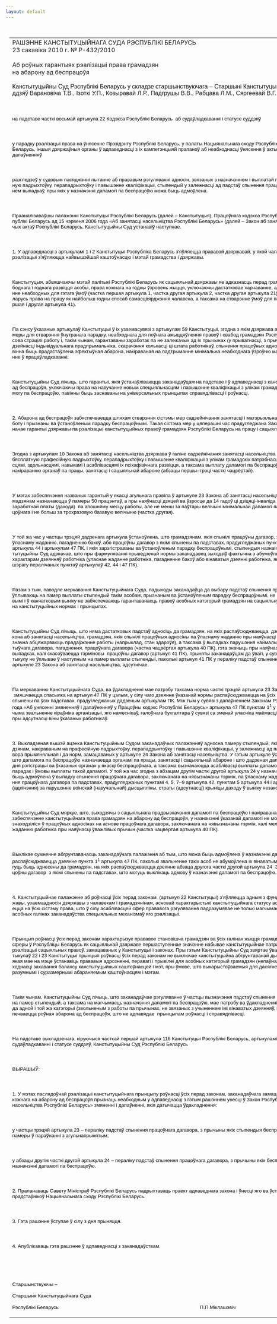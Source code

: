 ```yaml
---
layout: default
---
```


<div style="margin: 0px auto; width: 1000px;">

<div id="flag">

 

</div>

<div id="fixedWidth">

<div id="body">

<div id="columnSpanned">

<div id="content" style="margin: 10px">

<table>
<colgroup>
<col style="width: 100%" />
</colgroup>
<tbody>
<tr class="odd">
<td><div data-align="center" style="text-transform: uppercase;">
Рашэнне Канстытуцыйнага Суда Рэспублікі Беларусь
</div>
<div data-align="center">
23 сакавіка 2010 г. № Р-432/2010
</div>
<div data-align="left" style="width: 400px; margin-top: 20px; margin-bottom: 20px;">
Аб роўных гарантыях рэалізацыі права грамадзян на абарону ад беспрацоўя
</div>
<p><span style="color: black; font-family: Arial">Канстытуцыйны Суд Рэспублікі Беларусь у складзе старшынствуючага – Старшыні Канстытуцыйнага Суда </span><span lang="BE" style="font-family: Arial; mso-ansi-language: BE">Міклашэвіча П.П., суддзяў Варановіча Т.В., Ізоткі У.П., Козыравай Л.Р., Падгрушы В.В., Рабцава Л.М., Сяргеевай</span><span style="font-family: Arial"> </span><span lang="BE" style="font-family: Arial; mso-ansi-language: BE">В.Г., Цікавенкі А.Г., Чыгрынава С.П. </span></p>
<p><span lang="BE" style="font-family: Arial; mso-ansi-language: BE"></span></p>
<p> </p>
<p><span lang="BE" style="font-size: 10pt; color: black; font-family: Arial; mso-ansi-language: BE">на падставе часткі восьмай артыкула 22 Кодэкса Рэспублікі Беларусь<span style="mso-spacerun: yes">  </span>аб судаўладкаванні і статусе суддзяў</span></p>
<p><span lang="BE" style="font-size: 10pt; color: black; font-family: Arial; mso-ansi-language: BE"></span></p>
<p> </p>
<p><span lang="BE" style="font-size: 10pt; color: black; font-family: Arial; mso-ansi-language: BE">у парадку рэалізацыі права на ўнясенне Прэзідэнту Рэспублікі Беларусь, у палаты Нацыянальнага сходу Рэспублікі Беларусь, Савет Міністраў Рэспублікі Беларусь, іншыя дзяржаўныя органы ў адпаведнасці з іх кампетэнцыяй прапаноў аб неабходнасці ўнясення ў акты заканадаўства змяненняў і (ці) дапаўненняў </span></p>
<p><span lang="BE" style="font-size: 10pt; color: black; font-family: Arial; mso-ansi-language: BE"></span></p>
<p> </p>
<p><span lang="BE" style="font-size: 10pt; color: black; font-family: Arial; mso-ansi-language: BE">разгледзеў у судовым пасяджэнні пытанне аб прававым рэгуляванні адносін, звязаных з назначэннем і выплатай грамадзянам, накіраваным на прафесійную падрыхтоўку, перападрыхтоўку і павышэнне кваліфікацыі, стыпендый у залежнасці ад падстаў спынення працоўнага <span style="mso-bidi-font-style: italic">дагавора</span>, а таксама з вызначэннем выпадкаў, пры якіх у назначэнні дапамогі па беспрацоўю можа быць адмоўлена.</span></p>
<p><span lang="BE" style="font-size: 10pt; color: black; font-family: Arial; mso-ansi-language: BE"></span></p>
<p> </p>
<p><span lang="BE" style="font-size: 10pt; color: black; font-family: Arial; mso-ansi-language: BE">Прааналізаваўшы палажэнні Канстытуцыі Рэспублікі Беларусь (далей – Канстытуцыя), Працоўнага кодэкса Рэспублікі Беларусь (далей – <span style="mso-bidi-font-style: italic">ПК</span>), Закона Рэспублікі Беларусь ад 15 чэрвеня 2006 года </span><span lang="BE" style="font-size: 10pt; font-family: Arial; mso-ansi-language: BE">«<span style="color: black">Аб занятасці насельніцтва Рэспублікі Беларусь</span>»<span style="color: black"> (далей – Закон аб занятасці насельніцтва) і іншых заканадаўчых актаў Рэспублікі Беларусь, Канстытуцыйны Суд устанавіў наступнае.</span></span></p>
<p><span lang="BE" style="font-size: 10pt; color: black; font-family: Arial; mso-ansi-language: BE"></span></p>
<p> </p>
<p><span lang="BE" style="font-size: 10pt; color: black; font-family: Arial; mso-ansi-language: BE">1. У адпаведнасці з артыкуламі 1 і 2 Канстытуцыі Рэспубліка Беларусь з'яўляецца прававой дзяржавай, у якой чалавек, яго правы, свабоды і гарантыі іх рэалізацыі з’яўляюцца найвышэйшай каштоўнасцю і мэтай грамадства і дзяржавы.</span></p>
<p><span lang="BE" style="font-size: 10pt; color: black; font-family: Arial; mso-ansi-language: BE"></span></p>
<p> </p>
<p><span lang="BE" style="font-size: 10pt; color: black; font-family: Arial; mso-ansi-language: BE">Канстытуцыя, абвяшчаючы мэтай палітыкі Рэспублікі Беларусь як сацыяльнай дзяржавы яе адказнасць перад грамадзянінам за стварэнне ўмоў для свабоднага і годнага развіцця асобы, права кожнага на годны ўзровень жыцця, уключаючы дастатковае харчаванне, адзенне, жыллё і пастаяннае паляпшэнне неабходных для гэтага ўмоў (частка першая артыкула 1, частка другая артыкула 2, частка другая артыкула 21), гарантуе грамадзянам Рэспублікі Беларусь права на працу як найбольш годны спосаб самасцвярджэння чалавека, а таксама на стварэнне ўмоў для поўнай занятасці насельніцтва (часткі першая і другая артыкула 41).</span></p>
<p><span lang="BE" style="font-size: 10pt; color: black; font-family: Arial; mso-ansi-language: BE"></span></p>
<p> </p>
<p><span lang="BE" style="font-size: 10pt; color: black; font-family: Arial; mso-ansi-language: BE">Па сэнсу ўказаных артыкулаў Канстытуцыі ў іх узаемасувязі з артыкулам 59 Канстытуцыі, згодна з якім дзяржава абавязана прымаць усе даступныя ёй меры для стварэння ўнутранага парадку, неабходнага для поўнага ажыццяўлення правоў і свабод грамадзян Рэспублікі Беларусь, грамадзянам, якія часова страцілі работу і, такім чынам, гарантаваны заработак па не залежачых ад іх прычынах (у прыватнасці, з прычыны ліквідацыі арганізацыі, спынення дзейнасці індывідуальнага прадпрымальніка, скарачэння колькасці ці штата работнікаў, спынення працоўных адносін па некаторых іншых падставах), павінна быць прадастаўлена эфектыўная абарона, накіраваная на падтрыманне мінімальна неабходнага ўзроўню матэрыяльнага дастатку і на садзейнічанне ў працаўладкаванні.</span></p>
<p><span lang="BE" style="font-size: 10pt; color: black; font-family: Arial; mso-ansi-language: BE"></span></p>
<p> </p>
<p><span lang="BE" style="font-size: 10pt; color: black; font-family: Arial; mso-ansi-language: BE">Канстытуцыйны Суд лічыць, што гарантыі, якія ўстанаўліваюцца заканадаўцам на падставе і ў адпаведнасці з канстытуцыйнымі палажэннямі аб абароне ад беспрацоўя, уключаючы права на навучанне новым спецыяльнасцям і павышэнне кваліфікацыі з улікам грамадскіх патрэбнасцей, а таксама на дапамогу па беспрацоўю, павінны быць заснаваны на універсальных прынцыпах справядлівасці і роўнасці.</span></p>
<p><span lang="BE" style="font-size: 10pt; color: black; font-family: Arial; mso-ansi-language: BE"></span></p>
<p> </p>
<p><span lang="BE" style="font-size: 10pt; color: black; font-family: Arial; mso-ansi-language: BE">2. Абарона ад беспрацоўя забяспечваецца шляхам стварэння сістэмы мер садзейнічання занятасці і матэрыяльнай падтрымкі грамадзян, якія страцілі работу і прызнаны ва ўстаноўленым парадку беспрацоўнымі. Такая сістэма мер у цяперашні час прадугледжана Законам аб занятасці насельніцтва, які вызначае гарантыі дзяржавы па рэалізацыі канстытуцыйных правоў грамадзян Рэспублікі Беларусь на працу і сацыяльную абарону ад беспрацоўя.</span></p>
<p><span lang="BE" style="font-size: 10pt; color: black; font-family: Arial; mso-ansi-language: BE"></span></p>
<p> </p>
<p><span lang="BE" style="font-size: 10pt; color: black; font-family: Arial; mso-ansi-language: BE">Згодна з артыкулам 10 Закона аб занятасці насельніцтва дзяржава ў галіне садзейнічання занятасці насельніцтва гарантуе беспрацоўным грамадзянам бясплатную прафесійную падрыхтоўку, перападрыхтоўку і павышэнне кваліфікацыі з улікам грамадскіх патрэбнасцей і ў адпаведнасці з наяўнымі схільнасцямі, здольнасцямі, навыкамі і асаблівасцямі іх псіхафізічнага развіцця, а таксама выплату дапамогі па беспрацоўю, стыпендыі ў перыяд навучання па накіраванню органаў па працы, занятасці і сацыяльнай абароне (абзацы першы–трэці часткі чацвёртай).</span></p>
<p><span lang="BE" style="font-size: 10pt; color: black; font-family: Arial; mso-ansi-language: BE"></span></p>
<p> </p>
<p><span lang="BE" style="font-size: 10pt; color: black; font-family: Arial; mso-ansi-language: BE">У мэтах забеспячэння названых гарантый у якасці агульнага правіла ў артыкуле 23 Закона аб занятасці насельніцтва прадугледжана, што стыпендыі грамадзянам назначаюцца ў памеры 50 працэнтаў, а пры наяўнасці дзяцей ва ўзросце да 14 гадоў ці дзіцяці-інваліда да 18 гадоў – 75 працэнтаў сярэдняй заработнай платы (дахода)<span style="mso-spacerun: yes">  </span>па апошняму месцу работы, але не менш за паўтары велічыні мінімальнай дапамогі па беспрацоўю для дадзенага беспрацоўнага і не больш за трохразовую базавую велічыню (частка другая).</span></p>
<p><span lang="BE" style="font-size: 10pt; color: black; font-family: Arial; mso-ansi-language: BE"></span></p>
<p> </p>
<p><span lang="BE" style="font-size: 10pt; color: black; font-family: Arial; mso-ansi-language: BE">У той жа час у частцы трэцяй дадзенага артыкула ўстаноўлена, што грамадзянам, якія спынілі працоўны дагавор, заключаны на нявызначаны тэрмін, па ўласнаму жаданню, пагадненню бакоў, або працоўны дагавор з якімі спынены па падставах, прадугледжаных пунктамі 4, 5, 7–9 артыкула 42, пунктам 5 артыкула 44 і артыкулам 47 <span style="mso-bidi-font-style: italic">ПК</span>, і якія зарэгістраваны ва ўстаноўленым парадку беспрацоўнымі, стыпендыя назначаецца ў памеры базавай велічыні. Канстытуцыйны Суд адзначае, што пры фармуляванні прыведзенай нормы заканадавец зыходзіў фактычна з абумоўленасці спынення працоўнага дагавора характарам дзеянняў работніка (уласнае жаданне работніка, пагадненне бакоў або вінаватыя дзеянні работніка, якія з’яўляюцца прычынай звальнення па шэрагу пералічаных пунктаў артыкулаў 42, 44 і 47 П<span style="mso-bidi-font-style: italic">К)</span>.</span></p>
<p><span lang="BE" style="font-size: 10pt; color: black; font-family: Arial; mso-ansi-language: BE"></span></p>
<p> </p>
<p><span lang="BE" style="font-size: 10pt; color: black; font-family: Arial; mso-ansi-language: BE">Разам з тым, паводле меркавання Канстытуцыйнага Суда, падыходы заканадаўца да выбару падстаў спынення працоўнага дагавора з работнікам, якія ўплываюць на памер выплаты стыпендый такім асобам, прызнаным ва ўстаноўленым парадку беспрацоўнымі, не з’яўляюцца паслядоўнымі і справядлівымі і ў канчатковым выніку не забяспечваюць <span style="mso-bidi-font-style: italic">гарантаванасць</span> правоў асобных катэгорый грамадзян на сацыяльную абарону ад беспрацоўя, заснаваную на канстытуцыйных нормах і прынцыпах.</span></p>
<p><span lang="BE" style="font-size: 10pt; color: black; font-family: Arial; mso-ansi-language: BE"></span></p>
<p> </p>
<p><span lang="BE" style="font-size: 10pt; color: black; font-family: Arial; mso-ansi-language: BE">Канстытуцыйны Суд лічыць, што няма дастатковых падстаў адносіць да грамадзян, на якіх распаўсюджваецца<span style="mso-spacerun: yes">  </span>дзеянне часткі<span style="mso-spacerun: yes">  </span>трэцяй артыкула<span style="mso-spacerun: yes">  </span>23 Закона аб занятасці насельніцтва, грамадзян, якія спынілі працоўныя адносіны па ўласнаму жаданню пры наяўнасці<span style="mso-spacerun: yes">  </span>акалічнасцей, што выключаюць або значна абцяжарваюць прадаўжэнне работы (напрыклад, стан здароўя), а таксама ў выпадках парушэння наймальнікам заканадаўства аб працы, калектыўнага дагавора, пагаднення, працоўнага дагавора (частка чацвёртая артыкула 40 <span style="mso-bidi-font-style: italic">ПК</span>), гэта значыць пры наяўнасці <span style="mso-spacerun: yes"> </span>ўважлівых прычын. Такія прычыны ў выпадках, калі скасоўваецца тэрміновы<span style="mso-spacerun: yes">  </span>працоўны дагавор (артыкул 41 <span style="mso-bidi-font-style: italic">ПК</span>), прыняты заканадаўцам да ўвагі, у сувязі з чым звальненне па ўказанаму артыкулу не ўплывае ў наступным на памер выплаты стыпендыі, паколькі артыкул 41 <span style="mso-bidi-font-style: italic">ПК</span> у пераліку падстаў спынення працоўнага дагавора, прыведзеным у артыкуле 23 Закона аб занятасці насельніцтва, адсутнічае. </span></p>
<p><span lang="BE" style="font-size: 10pt; color: black; font-family: Arial; mso-ansi-language: BE"></span></p>
<p> </p>
<p><span lang="BE" style="font-size: 10pt; color: black; font-family: Arial; mso-ansi-language: BE">Па меркаванню Канстытуцыйнага Суда, ва ўдакладненні мае патрэбу таксама норма часткі трэцяй артыкула 23 Закона аб занятасці насельніцтва, у якой <span style="mso-spacerun: yes"> </span>змяшчаецца спасылка на артыкул 47 ПК у цэлым, у сілу чаго дзеянне ўказанай нормы распаўсюджваецца на ўсіх работнікаў, працоўны дагавор з якімі спынены па ўсіх падставах, прадугледжаных дадзеным артыкулам ПК. Між тым у сувязі з дапаўненнем Законам Рэспублікі Беларусь ад 20 ліпеня 2007 года </span><span lang="BE" style="font-size: 10pt; font-family: Arial; mso-ansi-language: BE">«<span style="color: black">Аб унясенні змяненняў і дапаўненняў у Працоўны кодэкс Рэспублікі Беларусь</span>»<span style="color: black"> артыкула 47 ПК пунктам 1<sup>1</sup> у цяперашні час па гэтаму пункту магчыма звальненне кіраўніка арганізацыі, яго намеснікаў, галоўнага бухгалтара ў сувязі са зменай уласніка маёмасці арганізацыі, гэта значыць фактычна пры адсутнасці віны ўказаных работнікаў. </span></span></p>
<p><span lang="BE" style="font-size: 10pt; color: black; font-family: Arial; mso-ansi-language: BE"></span></p>
<p> </p>
<p><span lang="BE" style="font-size: 10pt; color: black; font-family: Arial; mso-ansi-language: BE">3. Выкладзеная вышэй ацэнка Канстытуцыйным Судом заканадаўчых палажэнняў адносна памеру стыпендый, якія прызначаны і выплачваюцца грамадзянам, накіраваным на прафесійную падрыхтоўку, перападрыхтоўку і павышэнне кваліфікацыі, у залежнасці ад падстаў спынення з імі працоўнага дагавора прымяняльная і да норм, замацаваных у артыкуле 24 Закона аб занятасці насельніцтва. У гэтым артыкуле ўстаноўлена агульнае правіла аб тым, што дапамога па беспрацоўю назначаецца органамі па працы, занятасці і сацыяльнай абароне і што дадзеная дапамога выплачваецца грамадзяніну з дня рэгістрацыі ва ўказаных органах у якасці беспрацоўнага, а таксама вызначаюцца асаблівасці выплаты дапамогі асобным катэгорыям<span style="mso-spacerun: yes">  </span>беспрацоўных, парадак і ўмовы выплаты такой дапамогі. У той жа час згодна з абзацам другім часткі другой артыкула 24 у назначэнні дапамогі па беспрацоўю можа быць адмоўлена ў выпадку спынення працоўнага дагавора, заключанага на нявызначаны тэрмін, па ўласнаму жаданню, па пагадненню бакоў або спынення працоўнага дагавора па падставах, прадугледжаных пунктамі 4, 5, 7–9 артыкула 42, пунктам 5 артыкула 44 і артыкулам 47 <span style="mso-bidi-font-style: italic">ПК</span>, а таксама звальнення (адлічэння) за парушэнне воінскай (навучальнай) дысцыпліны, страты (адсутнасці) крыніцы даходу ў выніку незаконных дзеянняў.</span></p>
<p><span lang="BE" style="font-size: 10pt; color: black; font-family: Arial; mso-ansi-language: BE"></span></p>
<p> </p>
<p><span lang="BE" style="font-size: 10pt; color: black; font-family: Arial; mso-ansi-language: BE">Канстытуцыйны Суд мяркуе, што, зыходзячы з сацыяльнага прадвызначэння дапамогі па беспрацоўю і накіраванасці дзяржаўных гарантый на належнае забеспячэнне канстытуцыйнага права грамадзян на абарону ад беспрацоўя, у назначэнні ўказанай дапамогі не можа быць адмоўлена грамадзянам, якія знаходзіліся ў працоўных адносінах на аснове працоўнага дагавора, заключанага на нявызначаны тэрмін, калі мела месца спыненне такога дагавора па жаданню работніка пры наяўнасці ўважлівых прычын (частка чацвёртая артыкула 40 ПК).</span></p>
<p><span lang="BE" style="font-size: 10pt; color: black; font-family: Arial; mso-ansi-language: BE"></span></p>
<p> </p>
<p><span lang="BE" style="font-size: 10pt; color: black; font-family: Arial; mso-ansi-language: BE">Выклікае сумненне абгрунтаванасць заканадаўчага палажэння аб тым, што можа быць адмоўлена ў назначэнні дапамогі па беспрацоўю асобам, на якіх распаўсюджваецца дзеянне пункта 1<sup>1</sup> артыкула 47 <span style="mso-bidi-font-style: italic">ПК</span>, паколькі звальненне такіх асоб не абумоўлена іх вінаватымі дзеяннямі. Такім чынам, яны не могуць быць аднесены да грамадзян, на якіх распаўсюджваецца дзеянне абзаца другога часткі другой артыкула 24<span style="mso-spacerun: yes">  </span>Закона аб занятасці насельніцтва, працоўны дагавор<span style="mso-spacerun: yes">  </span>з якімі спынены па падставах, што могуць выклікаць адмову ў назначэнні дапамогі па беспрацоўю.</span></p>
<p><span lang="BE" style="font-size: 10pt; color: black; font-family: Arial; mso-ansi-language: BE"></span></p>
<p> </p>
<p><span lang="BE" style="font-size: 10pt; color: black; font-family: Arial; mso-ansi-language: BE">4. Канстытуцыйнае палажэнне аб роўнасці ўсіх перад законам<span style="mso-spacerun: yes">  </span>(артыкул 22 Канстытуцыі) з’яўляецца адным з фундаментальных пачаткаў прававой дзяржавы, узаемаадносін дзяржавы з чалавекам і грамадзянінам, асновай характарыстыкі канстытуцыйнага статусу асобы. Указаны прынцып распаўсюджваецца на ўсю сістэму права, што ў сілу асаблівасцей сфер прававога рэгулявання падразумявае не толькі магчымасць, але і неабходнасць замацавання ў асобных галінах заканадаўства спецыяльных механізмаў яго рэалізацыі.</span></p>
<p><span lang="BE" style="font-size: 10pt; color: black; font-family: Arial; mso-ansi-language: BE"></span></p>
<p> </p>
<p><span lang="BE" style="font-size: 10pt; color: black; font-family: Arial; mso-ansi-language: BE">Прынцып роўнасці ўсіх перад законам характарызуе прававое становішча грамадзян ва ўсіх галінах жыцця грамадства, уключаючы сацыяльную. У гэтай сферы ў Рэспубліцы Беларусь як сацыяльнай дзяржаве першаступеннае значэнне набывае канстытуцыйнае патрабаванне захавання роўнасці гарантый рэалізацыі сацыяльных правоў, замацаваных у Канстытуцыі і законах. Пры гэтым Канстытуцыйны Суд звяртае ўвагу на тое, што з улікам палажэнняў артыкулаў 22 і 23 Канстытуцыі прынцып роўнасці ўсіх перад законам не выключае канстытуцыйна абгрунтаванай дыферэнцыяцыі прававога рэгулявання, якая мае на мэце ўстанавіць прававыя адрозненні, перавагі і прывілеі для асобных катэгорый грамадзян (непаўналетніх, інвалідаў і да т.п.) з улікам неабходнасці захавання балансу канстытуцыйных каштоўнасцей і мэт, пры ўмове, што выкарыстоўваемыя для дасягнення гэтага прававыя сродкі з’яўляюцца разумнымі і суразмернымі абараняемым каштоўнасцям і мэтам.</span></p>
<p><span lang="BE" style="font-size: 10pt; color: black; font-family: Arial; mso-ansi-language: BE"></span></p>
<p> </p>
<p><span lang="BE" style="font-size: 10pt; color: black; font-family: Arial; mso-ansi-language: BE">Такім чынам, Канстытуцыйны Суд лічыць, што заканадаўчае рэгуляванне ў частцы вызначэння падстаў спынення працоўнага дагавора, якія ўплываюць на памер стыпендый, а таксама на магчымасць назначэння дапамогі па беспрацоўю, мае патрэбу ва ўдакладненні, паколькі грамадзянам, якія адносяцца да адной і той жа катэгорыі (звольненым з работы па прычынах, не звязаных з учыненнем імі вінаватых дзеянняў, і прызнаным беспрацоўнымі), не забяспечваецца роўная абарона ад беспрацоўя, што не адпавядае<span style="mso-spacerun: yes">  </span>прынцыпам роўнасці і справядлівасці.</span></p>
<p><span lang="BE" style="font-size: 10pt; color: black; font-family: Arial; mso-ansi-language: BE"></span></p>
<p> </p>
<p><span lang="BE" style="font-size: 10pt; color: black; font-family: Arial; mso-ansi-language: BE">На падставе выкладзенага, кіруючыся часткай першай артыкула 116 Канстытуцыі Рэспублікі Беларусь, артыкуламі 22 і 24 Кодэкса Рэспублікі Беларусь аб судаўладкаванні і статусе суддзяў, Канстытуцыйны Суд Рэспублікі Беларусь </span></p>
<p><span lang="BE" style="font-size: 10pt; color: black; font-family: Arial; mso-ansi-language: BE"></span></p>
<p> </p>
<p><span style="font-size: 10pt; color: black; font-family: Arial">ВЫРАШЫЎ:</span></p>
<p><span style="font-size: 10pt; color: black; font-family: Arial"></span></p>
<p> </p>
<p><span style="font-size: 10pt; color: black; font-family: Arial">1. У мэтах паслядоўнай рэалізацыі канстытуцыйнага прынцыпу роўнасці ўсіх перад законам, заканадаўчага замацавання магчымасц</span><span lang="BE" style="font-size: 10pt; color: black; font-family: Arial; mso-ansi-language: BE">ей</span><span style="font-size: 10pt; color: black; font-family: Arial"> рэалізацыі права кожнага на абарону ад беспрацоўя прызнаць неабходным у адпаведнасці з </span><span lang="BE" style="font-size: 10pt; color: black; font-family: Arial; mso-ansi-language: BE">гэтым</span><span style="font-size: 10pt; color: black; font-family: Arial"> рашэннем унесці ў Закон Рэспублікі Беларусь </span><span lang="BE" style="font-size: 10pt; font-family: Arial; mso-ansi-language: BE">«<span style="color: black">Аб </span></span><span style="font-size: 10pt; color: black; font-family: Arial">занятасц</span><span lang="BE" style="font-size: 10pt; color: black; font-family: Arial; mso-ansi-language: BE">і</span><span style="font-size: 10pt; color: black; font-family: Arial"> насельніцтва Рэспублікі Беларусь</span><span lang="BE" style="font-size: 10pt; font-family: Arial; mso-ansi-language: BE">»</span><span style="font-size: 10pt; color: black; font-family: Arial"> зм</span><span lang="BE" style="font-size: 10pt; color: black; font-family: Arial; mso-ansi-language: BE">я</span><span style="font-size: 10pt; color: black; font-family: Arial">н</span><span lang="BE" style="font-size: 10pt; color: black; font-family: Arial; mso-ansi-language: BE">енні</span><span style="font-size: 10pt; color: black; font-family: Arial"> і </span><span lang="BE" style="font-size: 10pt; color: black; font-family: Arial; mso-ansi-language: BE">дапаўненні</span><span style="font-size: 10pt; color: black; font-family: Arial">, якія </span><span lang="BE" style="font-size: 10pt; color: black; font-family: Arial; mso-ansi-language: BE">да</span><span style="font-size: 10pt; color: black; font-family: Arial">тычацца ўдакладненн</span><span lang="BE" style="font-size: 10pt; color: black; font-family: Arial; mso-ansi-language: BE">я</span><span style="font-size: 10pt; color: black; font-family: Arial">:</span></p>
<p><span style="font-size: 10pt; color: black; font-family: Arial"></span></p>
<p> </p>
<p><span style="font-size: 10pt; color: black; font-family: Arial">у част</span><span lang="BE" style="font-size: 10pt; color: black; font-family: Arial; mso-ansi-language: BE">цы</span><span style="font-size: 10pt; color: black; font-family: Arial"> трэця</span><span lang="BE" style="font-size: 10pt; color: black; font-family: Arial; mso-ansi-language: BE">й</span><span style="font-size: 10pt; color: black; font-family: Arial"> артыкула 23 </span><span lang="BE" style="font-size: 10pt; color: black; font-family: Arial; mso-ansi-language: BE">–</span><span style="font-size: 10pt; color: black; font-family: Arial"> пераліку падстаў спынення працоўна</span><span lang="BE" style="font-size: 10pt; color: black; font-family: Arial; mso-ansi-language: BE">га дагавора</span><span style="font-size: 10pt; color: black; font-family: Arial">, з прычыны якіх стыпендыя беспрацоўным </span><span lang="BE" style="font-size: 10pt; color: black; font-family: Arial; mso-ansi-language: BE">на</span><span style="font-size: 10pt; color: black; font-family: Arial">значаецца ў меншым памеры ў параўнанні з агульнапрынятым;</span></p>
<p><span style="font-size: 10pt; color: black; font-family: Arial"></span></p>
<p> </p>
<p><span style="font-size: 10pt; color: black; font-family: Arial">у абзацы другім часткі друго</span><span lang="BE" style="font-size: 10pt; color: black; font-family: Arial; mso-ansi-language: BE">й</span><span style="font-size: 10pt; color: black; font-family: Arial"> артыкула 24 </span><span lang="BE" style="font-size: 10pt; color: black; font-family: Arial; mso-ansi-language: BE">–</span><span style="font-size: 10pt; color: black; font-family: Arial"> пераліку падстаў спынення працоўна</span><span lang="BE" style="font-size: 10pt; color: black; font-family: Arial; mso-ansi-language: BE">га </span><span style="font-size: 10pt; color: black; font-family: Arial">да</span><span lang="BE" style="font-size: 10pt; color: black; font-family: Arial; mso-ansi-language: BE">гавора</span><span style="font-size: 10pt; color: black; font-family: Arial">, з прычыны якіх беспрацоўным можа быць адмоўлена ў </span><span lang="BE" style="font-size: 10pt; color: black; font-family: Arial; mso-ansi-language: BE">на</span><span style="font-size: 10pt; color: black; font-family: Arial">значэнні дапамо</span><span lang="BE" style="font-size: 10pt; color: black; font-family: Arial; mso-ansi-language: BE">гі</span><span style="font-size: 10pt; color: black; font-family: Arial"> па беспрацоў</span><span lang="BE" style="font-size: 10pt; color: black; font-family: Arial; mso-ansi-language: BE">ю</span><span style="font-size: 10pt; color: black; font-family: Arial">.</span></p>
<p><span style="font-size: 10pt; color: black; font-family: Arial"></span></p>
<p> </p>
<p><span style="font-size: 10pt; color: black; font-family: Arial">2. Прапанаваць </span><span lang="BE" style="font-size: 10pt; color: black; font-family: Arial; mso-ansi-language: BE">Савету</span><span style="font-size: 10pt; color: black; font-family: Arial"> Міністраў Рэспублікі Беларусь падрыхтаваць праект адпаведнага закона і ўнесці яго ва ўста</span><span lang="BE" style="font-size: 10pt; color: black; font-family: Arial; mso-ansi-language: BE">ноўленым</span><span style="font-size: 10pt; color: black; font-family: Arial"> парадку ў Палату прадстаўнікоў Нацыянальнага </span><span lang="BE" style="font-size: 10pt; color: black; font-family: Arial; mso-ansi-language: BE">сходу</span><span style="font-size: 10pt; color: black; font-family: Arial"> Рэспублікі Беларусь.</span></p>
<p><span style="font-size: 10pt; color: black; font-family: Arial"></span></p>
<p> </p>
<p><span style="font-size: 10pt; color: black; font-family: Arial">3. </span><span lang="BE" style="font-size: 10pt; color: black; font-family: Arial; mso-ansi-language: BE">Гэта </span><span style="font-size: 10pt; color: black; font-family: Arial">рашэнне ўступае ў сілу з дня прыняцця.</span></p>
<p><span style="font-size: 10pt; color: black; font-family: Arial"></span></p>
<p> </p>
<p><span style="font-size: 10pt; color: black; font-family: Arial">4. Апублікаваць </span><span lang="BE" style="font-size: 10pt; color: black; font-family: Arial; mso-ansi-language: BE">гэта</span><span style="font-size: 10pt; color: black; font-family: Arial"> рашэнне ў адпаведнасці з заканадаўствам.</span></p>
<p><span lang="BE" style="font-size: 10pt; color: black; font-family: Arial; mso-ansi-language: BE"></span></p>
<p> </p>
<p><span lang="BE" style="font-size: 10pt; color: black; font-family: Arial; mso-ansi-language: BE"></span></p>
<p> </p>
<p><span style="font-size: 10pt; color: black; font-family: Arial">Старшын</span><span lang="BE" style="font-size: 10pt; color: black; font-family: Arial; mso-ansi-language: BE">ствуючы</span><span lang="BE" style="font-size: 10pt; color: black; font-family: Arial"> </span><span lang="BE" style="font-size: 10pt; color: black; font-family: Arial; mso-ansi-language: BE">–</span><span style="font-size: 10pt; color: black; font-family: Arial"></span></p>
<p><span style="font-size: 10pt; color: black; font-family: Arial">Старшыня Канстытуцыйнага Суда</span></p>
<p><span style="font-size: 10pt; color: black; font-family: Arial">Рэспублікі Беларусь<span style="mso-tab-count: 3">                            </span><span style="mso-tab-count: 2">                        </span><span style="mso-tab-count: 4">                                               </span><span style="mso-spacerun: yes">    </span><span style="mso-bidi-font-style: italic">П</span>.<span style="mso-bidi-font-style: italic">П</span>.<span style="mso-bidi-font-style: italic">М</span></span><span lang="BE" style="font-size: 10pt; color: black; font-family: Arial; mso-ansi-language: BE; mso-bidi-font-style: italic">і</span><span style="font-size: 10pt; color: black; font-family: Arial; mso-bidi-font-style: italic">клаш</span><span lang="BE" style="font-size: 10pt; color: black; font-family: Arial; mso-ansi-language: BE; mso-bidi-font-style: italic">э</span><span style="font-size: 10pt; color: black; font-family: Arial; mso-bidi-font-style: italic">в</span><span lang="BE" style="font-size: 10pt; color: black; font-family: Arial; mso-ansi-language: BE; mso-bidi-font-style: italic">і</span><span style="font-size: 10pt; color: black; font-family: Arial; mso-bidi-font-style: italic">ч</span><span style="font-size: 10pt; color: black; font-family: Arial"></span></p></td>
</tr>
</tbody>
</table>

</div>

<div class="terminator">

 

</div>

</div>

</div>

</div>

</div>
